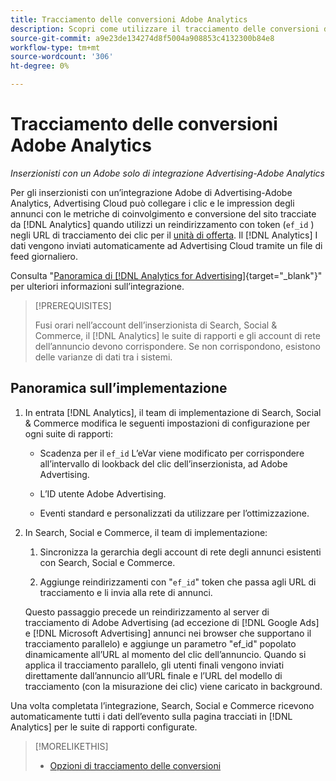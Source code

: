 ```yaml
---
title: Tracciamento delle conversioni Adobe Analytics
description: Scopri come utilizzare il tracciamento delle conversioni di Adobe Analytics per le campagne in Adobe Advertising.
source-git-commit: a9e23de134274d8f5004a908853c4132300b84e8
workflow-type: tm+mt
source-wordcount: '306'
ht-degree: 0%

---
```


# Tracciamento delle conversioni Adobe Analytics

*Inserzionisti con un Adobe solo di integrazione Advertising-Adobe Analytics*

Per gli inserzionisti con un’integrazione Adobe di Advertising-Adobe Analytics, Advertising Cloud può collegare i clic e le impression degli annunci con le metriche di coinvolgimento e conversione del sito tracciate da [!DNL Analytics] quando utilizzi un reindirizzamento con token (`ef_id` ) negli URL di tracciamento dei clic per il [unità di offerta](/help/search-social-commerce/glossary.md#a-b). Il [!DNL Analytics] I dati vengono inviati automaticamente ad Advertising Cloud tramite un file di feed giornaliero.

Consulta &quot;[Panoramica di [!DNL Analytics for Advertising]](https://experienceleague.adobe.com/docs/advertising-cloud/dsp/integrations/analytics/overview.html){target="_blank"}&quot; per ulteriori informazioni sull’integrazione.

>[!PREREQUISITES]
>
> Fusi orari nell’account dell’inserzionista di Search, Social &amp; Commerce, il [!DNL Analytics] le suite di rapporti e gli account di rete dell’annuncio devono corrispondere. Se non corrispondono, esistono delle varianze di dati tra i sistemi.

## Panoramica sull’implementazione

1. In entrata [!DNL Analytics], il team di implementazione di Search, Social &amp; Commerce modifica le seguenti impostazioni di configurazione per ogni suite di rapporti:

   * Scadenza per il `ef_id` L’eVar viene modificato per corrispondere all’intervallo di lookback del clic dell’inserzionista, ad Adobe Advertising.

   * L’ID utente Adobe Advertising.

   * Eventi standard e personalizzati da utilizzare per l’ottimizzazione.

1. In Search, Social e Commerce, il team di implementazione:

   1. Sincronizza la gerarchia degli account di rete degli annunci esistenti con Search, Social e Commerce.

   1. Aggiunge reindirizzamenti con &quot;`ef_id`&quot; token che passa agli URL di tracciamento e li invia alla rete di annunci.

   Questo passaggio precede un reindirizzamento al server di tracciamento di Adobe Advertising (ad eccezione di [!DNL Google Ads] e [!DNL Microsoft Advertising] annunci nei browser che supportano il tracciamento parallelo) e aggiunge un parametro &quot;ef_id&quot; popolato dinamicamente all’URL al momento del clic dell’annuncio. Quando si applica il tracciamento parallelo, gli utenti finali vengono inviati direttamente dall’annuncio all’URL finale e l’URL del modello di tracciamento (con la misurazione dei clic) viene caricato in background.

Una volta completata l’integrazione, Search, Social e Commerce ricevono automaticamente tutti i dati dell’evento sulla pagina tracciati in [!DNL Analytics] per le suite di rapporti configurate.

>[!MORELIKETHIS]
>
>* [Opzioni di tracciamento delle conversioni](conversion-tracking-about.md)
